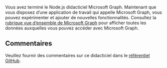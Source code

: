 <!-- markdownlint-disable MD002 MD041 -->

Vous avez terminé le Node.js didacticiel Microsoft Graph. Maintenant que vous disposez d’une application de travail qui appelle Microsoft Graph, vous pouvez expérimenter et ajouter de nouvelles fonctionnalités. Consultez la [rubrique vue d’ensemble de Microsoft Graph](/graph/overview) pour afficher toutes les données auxquelles vous pouvez accéder avec Microsoft Graph.

## <a name="feedback"></a>Commentaires

Veuillez fournir des commentaires sur ce didacticiel dans le [référentiel GitHub](https://github.com/microsoftgraph/msgraph-training-nodeexpressapp).
